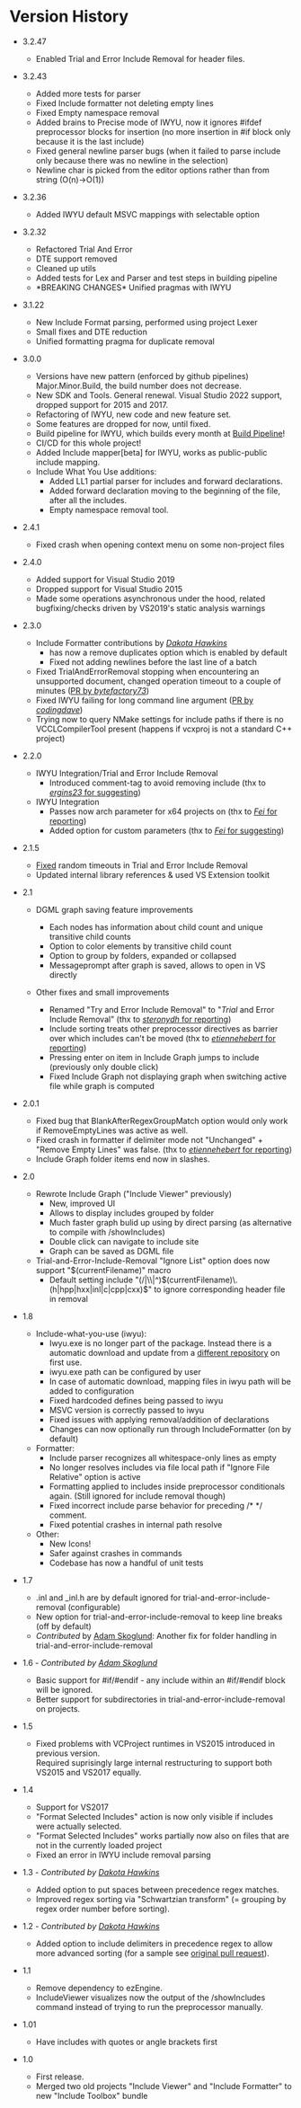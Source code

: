 # Version History
* 3.2.47
   * Enabled Trial and Error Include Removal for header files.
* 3.2.43
   * Added more tests for parser
   * Fixed Include formatter not deleting empty lines
   * Fixed Empty namespace removal
   * Added brains to Precise mode of IWYU, now it ignores #ifdef preprocessor blocks for insertion (no more insertion in #if block only because it is the last include)
   * Fixed general newline parser bugs (when it failed to parse include only because there was no newline in the selection)
   * Newline char is picked from the editor options rather than from string (O(n)->O(1))
* 3.2.36 
   * Added IWYU default MSVC mappings with selectable option
* 3.2.32 
   * Refactored Trial And Error
   * DTE support removed
   * Cleaned up utils
   * Added tests for Lex and Parser and test steps in building pipeline
   * \*BREAKING CHANGES\* Unified pragmas with IWYU
* 3.1.22 
   * New Include Format parsing, performed using project Lexer
   * Small fixes and DTE reduction
   * Unified formatting pragma for duplicate removal
* 3.0.0
   * Versions have new pattern (enforced by github pipelines) Major.Minor.Build, the build number does not decrease.
   * New SDK and Tools. General renewal. Visual Studio 2022 support, dropped support for 2015 and 2017.
   * Refactoring of IWYU, new code and new feature set.
   * Some features are dropped for now, until fixed. 
   * Build pipeline for IWYU, which builds every month at [Build Pipeline](https://github.com/Agrael1/BuildIWYU)!
   * CI/CD for this whole project!
   * Added Include mapper[beta] for IWYU, works as public-public include mapping.
   * Include What You Use additions:
       * Added LL1 partial parser for includes and forward declarations.
       * Added forward declaration moving to the beginning of the file, after all the includes.
       * Empty namespace removal tool.   
* 2.4.1
   * Fixed crash when opening context menu on some non-project files
* 2.4.0
   * Added support for Visual Studio 2019
   * Dropped support for Visual Studio 2015
   * Made some operations asynchronous under the hood, related bugfixing/checks driven by VS2019's static analysis warnings
* 2.3.0
   * Include Formatter contributions by  _[Dakota Hawkins](https://github.com/dakotahawkins)_
        *  has now a remove duplicates option which is enabled by default
        *  Fixed not adding newlines before the last line of a batch
   * Fixed TrialAndErrorRemoval stopping when encountering an unsupported document, changed operation timeout to a couple of minutes ([PR by _bytefactory73_](https://github.com/Wumpf/IncludeToolbox/pull/58))
  * Fixed IWYU failing for long command line argument ([PR by _codingdave_](https://github.com/Wumpf/IncludeToolbox/pull/60))
  * Trying now to query NMake settings for include paths if there is no VCCLCompilerTool present (happens if vcxproj is not a standard C++ project)
*   2.2.0
    *   IWYU Integration/Trial and Error Include Removal
        *   Introduced comment-tag to avoid removing include (thx to [_ergins23_ for suggesting](https://github.com/Wumpf/IncludeToolbox/issues/38))
    *   IWYU Integration
        *   Passes now arch parameter for x64 projects on (thx to [_Fei_ for reporting](https://github.com/Wumpf/IncludeToolbox/issues/43))
        *   Added option for custom parameters (thx to [_Fei_ for suggesting](https://github.com/Wumpf/IncludeToolbox/issues/44))
*   2.1.5
    *   [Fixed](https://github.com/Wumpf/IncludeToolbox/issues/41) random timeouts in Trial and Error Include Removal
    *   Updated internal library references & used VS Extension toolkit
*   2.1
    *   DGML graph saving feature improvements  

        *   Each nodes has information about child count and unique transitive child counts
        *   Option to color elements by transitive child count
        *   Option to group by folders, expanded or collapsed
        *   Messageprompt after graph is saved, allows to open in VS directly
    *   Other fixes and small improvements  

        *   Renamed "Try and Error Include Removal" to "_Trial_ and Error Include Removal" (thx to [_steronydh_ for reporting](https://github.com/Wumpf/IncludeToolbox/issues/35))
        *   Include sorting treats other preprocessor directives as barrier over which includes can't be moved (thx to [_etiennehebert_ for reporting](https://github.com/Wumpf/IncludeToolbox/issues/34))
        *   Pressing enter on item in Include Graph jumps to include (previously only double click)
        *   Fixed Include Graph not displaying graph when switching active file while graph is computed
*   2.0.1
    *   Fixed bug that BlankAfterRegexGroupMatch option would only work if RemoveEmptyLines was active as well.
    *   Fixed crash in formatter if delimiter mode not "Unchanged" + "Remove Empty Lines" was false. (thx to [_etiennehebert_ for reporting](https://github.com/Wumpf/IncludeToolbox/issues/33))
    *   Include Graph folder items end now in slashes.
*   2.0
    *   Rewrote Include Graph ("Include Viewer" previously)
        *   New, improved UI
        *   Allows to display includes grouped by folder
        *   Much faster graph bulid up using by direct parsing (as alternative to compile with /showIncludes)
        *   Double click can navigate to include site
        *   Graph can be saved as DGML file
    *   Trial-and-Error-Include-Removal "Ignore List" option does now support "$(currentFilename)" macro
        *   Default setting include "(\/|\\\\|^)$(currentFilename)\.(h|hpp|hxx|inl|c|cpp|cxx)$" to ignore corresponding header file in removal
*   1.8
    *   Include-what-you-use (iwyu):
        *   Iwyu.exe is no longer part of the package. Instead there is a automatic download and update from a [different repository](https://github.com/Wumpf/iwyu_for_vs_includetoolbox) on first use.
        *   iwyu.exe path can be configured by user
        *   In case of automatic download, mapping files in iwyu path will be added to configuration
        *   Fixed hardcoded defines being passed to iwyu
        *   MSVC version is correctly passed to iwyu
        *   Fixed issues with applying removal/addition of declarations
        *   Changes can now optionally run through IncludeFormatter (on by default)
    *   Formatter:
        *   Include parser recognizes all whitespace-only lines as empty
        *   No longer resolves includes via file local path if "Ignore File Relative" option is active
        *   Formatting applied to includes inside preprocessor conditionals again. (Still ignored for include removal though)
        *   Fixed incorrect include parse behavior for preceding /* */ comment.
        *   Fixed potential crashes in internal path resolve
    *   Other:
        *   New Icons!
        *   Safer against crashes in commands
        *   Codebase has now a handful of unit tests
*   1.7
    *   .inl and _inl.h are by default ignored for trial-and-error-include-removal (configurable)
    *   New option for trial-and-error-include-removal to keep line breaks (off by default)
    *   _Contributed_ by [Adam Skoglund](https://github.com/gulgi): Another fix for folder handling in trial-and-error-include-removal
*   1.6 _- _Contributed_ by [Adam Skoglund](https://github.com/gulgi)_  

    *   Basic support for #if/#endif  - any include within an #if/#endif block will be ignored.
    *   Better support for subdirectories in trial-and-error-include-removal on projects.
*   1.5
    *   Fixed problems with VCProject runtimes in VS2015 introduced in previous version.  
        Required suprisingly large internal restructuring to support both VS2015 and VS2017 equally.
*   1.4
    *   Support for VS2017
    *   "Format Selected Includes" action is now only visible if includes were actually selected.
    *   "Format Selected Includes" works partially now also on files that are not in the currently loaded project
    *   Fixed an error in IWYU include removal parsing
*   1.3 - __Contributed_ by [Dakota Hawkins](https://github.com/dakotahawkins)_  

    *   Added option to put spaces between precedence regex matches.
    *   Improved regex sorting via "Schwartzian transform" (= grouping by regex order number before sorting).
*   1.2 _- Contributed by [Dakota Hawkins](https://github.com/dakotahawkins)_
    *   Added option to include delimiters in precedence regex to allow more advanced sorting (for a sample see [original pull request](https://github.com/Wumpf/IncludeToolbox/pull/4)).
*   1.1
    *   Remove dependency to ezEngine.
    *   IncludeViewer visualizes now the output of the /showIncludes command instead of trying to run the preprocessor manually.
*   1.01
    *   Have includes with quotes or angle brackets first
*   1.0
    *   First release.
    *   Merged two old projects "Include Viewer" and "Include Formatter" to new "Include Toolbox" bundle
